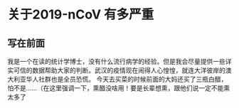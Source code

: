 # 关于2019-nCoV 有多严重

## 写在前面

我是一个在读的统计学博士，没有什么流行病学的经验。但是我会尽量提供一些详实可信的数据帮助大家的判断。武汉的疫情现在闹得人心惶惶，就连大洋彼岸的澳大利亚华人社群也是全员恐慌。
今天去买菜的时候前面的大妈还买了三瓶白醋，怕不是……（在这里强调一下，熏醋没啥用！要是长辈想熏，跟他们说一定不能熏太多了
